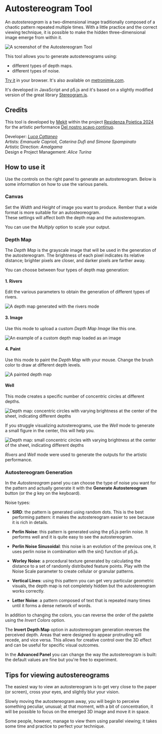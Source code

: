 # Autostereogram Tool

An *autostereogram* is a two-dimensional image traditionally composed of a chaotic pattern repeated multiple times. With a little practice and the correct viewing technique, it is possible to make the hidden three-dimensional image emerge from within it.

![A screenshot of the Autostereogram Tool](/assets/imgs/doc/preview-rivers.png)

This tool allows you to generate autostereograms using:
- different types of depth maps.  
- different types of noise.

[Try it](https://lucacattan3o.github.io/autostereogram-tool/index.html) in your browser. It's also available on [metronimie.com](https://www.metronimie.com/tool/letternoise/).

It's developed in JavaScript and p5.js and it's based on a slightly modified version of the great library [Stereogram.js](https://github.com/tony-pizza/Stereogram.js).

## Credits

This tool is developed by [Mekit](https://www.mekit.it) within the project [Residenza Poietica 2024](https://www.metronimie.com/it/residenza-poietica-2024) for the artistic performance [Del nostro scavo continuo](https://www.metronimie.com/it/eventi/del-nostro-scavo-continuo-performance-di-restituzione-di-residenza-poietica-2024).

Developer: *[Luca Cattaneo](https://lucacattan3o.github.io/)*  
Artists: *Emanuele Caprioli, Caterina Dufì and Simone Spampinato*  
Artistic Direction: *Amalgama*  
Design e Project Management: *Alice Turina*

## How to use it

Use the controls on the right panel to generate an autostereogram. 
Below is some information on how to use the various panels.

### Canvas

Set the *Width* and *Height* of image you want to produce. Rember that a wide format is more suitable for an autosteoreogram.  
These settings will affect both the depth map and the autostereogram.

You can use the *Multiply* option to scale your output.

### Depth Map

The *Depth Map* is the grayscale image that will be used in the generation of the autostereogram. 
The brightness of each pixel indicates its relative distance; brighter pixels are closer, and darker pixels are farther away. 

You can choose between four types of depth map generation:

#### 1. Rivers
Edit the various parameters to obtain the generation of different types of rivers.

![A depth map generated with the rivers mode](/assets/imgs/doc/depth-map-rivers.png)

#### 3. Image
Use this mode to upload a custom *Depth Map Image* like this one.

![An example of a custom depth map loaded as an image](/assets/imgs/doc/depth-map-image.png)

#### 4. Paint
Use this mode to paint the *Depth Map* with your mouse. Change the brush color to draw at different depth levels.

![A painted depth map](/assets/imgs/doc/depth-map-paint.png)

#### Well
This mode creates a specific number of concentric circles at different depths.

![Depth map: concentric circles with varying brightness at the center of the sheet, indicating different depths](/assets/imgs/doc/depth-map-well.png)

If you struggle visualizing autostereograms, use the *Well* mode to generate a small figure in the center, this will help you.

![Depth map: small concentric circles with varying brightness at the center of the sheet, indicating different depths](/assets/imgs/doc/depth-map-well-easy.png)

*Rivers* and *Well* mode were used to generate the outputs for the artistic performance.

### Autostereogram Generation

In the *Autostereogram* panel you can choose the type of noise you want for the pattern and actually generate it with the **Generate Autostereogram** button (or the *g* key on the keyboard). 

Noise types:

- **SIRD**: the pattern is generated using random dots. This is the best performing pattern: it makes the autostereogram easier to see because it is rich in details.

- **Perlin Noise**: this pattern is generated using the p5.js perlin noise. It performs well and it is quite easy to see the autostereogram.

- **Perlin Noise Sinusoidal**: this noise is an evolution of the previous one, it uses perlin noise in combination with the sin() function of p5.js.

- **Worley Noise**: a procedural texture generated by calculating the distance to a set of randomly distributed feature points. Play with the Noise Scale parameter to create cellular or granular patterns.

- **Vertical Lines**: using this pattern you can get very particular geometric visuals, the depth map is not completely hidden but the autostereogram works correctly.

- **Letter Noise**: a pattern composed of text that is repeated many times until it forms a dense network of words.

In addition to changing the colors, you can reverse the order of the palette using the *Invert Colors* option.

The **Invert Depth Map** option in autostereogram generation reverses the perceived depth. Areas that were designed to appear protruding will recede, and vice versa. This allows for creative control over the 3D effect and can be useful for specific visual outcomes.

In the **Advanced Panel** you can change the way the autostereogram is built: the default values are fine but you're free to experiment.

## Tips for viewing autostereograms

The easiest way to view an autostereogram is to get very close to the paper (or screen), cross your eyes, and slightly blur your vision. 

Slowly moving the autostereogram away, you will begin to perceive something peculiar, unusual; at that moment, with a bit of concentration, it will be possible to focus on the emerged 3D image and move it in space.

Some people, however, manage to view them using parallel viewing; it takes some time and practice to perfect your technique.


